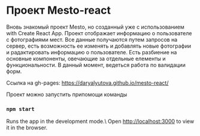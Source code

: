 # Проект Mesto-react 
 
Вновь знакомый проект Mesto, но созданный уже с использованием with Create React App. 
Проект отображает информацию о пользователе с фотографиями мест. Все данные получаются путем запросов на сервер, есть возможность ее изменять и добавлять новые фотографии и радактировать информацию о пользователе. Есть разбиение на основные компоненты, овечающие за отдельные елементы и функциональности. 
В данный момент, ведеться работа по валидации форм.
 
Ссылка на gh-pages: https://daryalyutova.github.io/mesto-react/ 
 
Проект можно запустить припомощи команды 
### `npm start` 
 
Runs the app in the development mode.\ 
Open [http://localhost:3000](http://localhost:3000) to view it in the browser. 